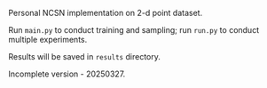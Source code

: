Personal NCSN implementation on 2-d point dataset.

Run `main.py` to conduct training and sampling; run `run.py` to conduct multiple experiments.

Results will be saved in `results` directory.

Incomplete version - 20250327.



